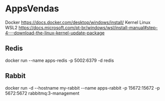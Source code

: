 # AppsVendas

Docker
https://docs.docker.com/desktop/windows/install/
Kernel Linux WSL2
https://docs.microsoft.com/pt-br/windows/wsl/install-manual#step-4---download-the-linux-kernel-update-package

## Redis
docker run --name apps-redis -p 5002:6379 -d redis

## Rabbit
docker run -d --hostname my-rabbit --name apps-rabbit -p 15672:15672 -p 5672:5672 rabbitmq:3-management
